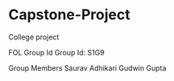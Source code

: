 # Capstone-Project
College project

FOL Group Id
Group Id: S1G9

Group Members
Saurav Adhikari
Gudwin Gupta
